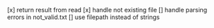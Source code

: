 [x] return result from read
[x] handle not existing file
[] handle parsing errors in not_valid.txt
[] use filepath instead of strings
